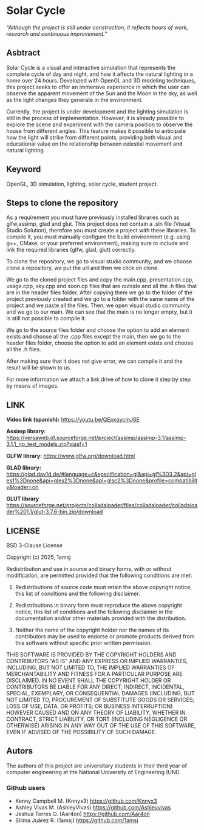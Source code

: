 # Solar Cycle

_“Although the project is still under construction, it reflects hours of work, research and continuous improvement.”_
 
## Asbtract

Solar Cycle is a visual and interactive simulation that represents the complete cycle of day and night, and how it affects the natural lighting in a home over 24 hours. Developed with OpenGL and 3D modeling techniques, this project seeks to offer an immersive experience in which the user can observe the apparent movement of the Sun and the Moon in the sky, as well as the light changes they generate in the environment.

Currently, the project is under development and the lighting simulation is still in the process of implementation. However, it is already possible to explore the scene and experiment with the camera position to observe the house from different angles. This feature makes it possible to anticipate how the light will strike from different points, providing both visual and educational value on the relationship between celestial movement and natural lighting.


## Keyword

OpenGL, 3D simulation, lighting, solar cycle, student project.

## Steps to clone the repository

As a requirement you must have previously installed libraries such as glfw,assimp, glad and glut. This project does not contain a .sln file (Visual Studio Solution), therefore you must create a project with these libraries.
To compile it, you must manually configure the build environment (e.g. using g++, CMake, or your preferred environment), making sure to include and link the required libraries (glfw, glad, glut) correctly.

To clone the repository, we go to visual studio community, and we choose clone a repository, we put the url and then we click on clone.

We go to the cloned project files and copy the main.cpp, presentation.cpp, usage.cpp, sky.cpp and soon.cp files that are outside and all the .h files that are in the header files folder. After copying them we go to the folder of the project previously created and we go to a folder with the same name of the project and we paste all the files. Then, we open visual studio community and we go to our main. We can see that the main is no longer empty, but it is still not possible to compile it.

We go to the source files folder and choose the option to add an element exists and choose all the .cpp files except the main, then we go to the header files folder, choose the option to add an element exists and choose all the .h files.

After making sure that it does not give error, we can compile it and the result will be shown to us.

For more information we attach a link drive of how to clone it step by step by means of images.


## LINK

**Video link (spanish):** https://youtu.be/QEpxqycmJ6E

**Assimp library:** https://versaweb.dl.sourceforge.net/project/assimp/assimp-3.1/assimp-3.1.1_no_test_models.zip?viasf=1

**GLFW library:** https://www.glfw.org/download.html

**GLAD library:** https://glad.dav1d.de/#language=c&specification=gl&api=gl%3D3.2&api=gles1%3Dnone&api=gles2%3Dnone&api=glsc2%3Dnone&profile=compatibility&loader=on

**GLUT library** https://sourceforge.net/projects/colladaloader/files/colladaloader/colladaloader%201.1/glut-3.7.6-bin.zip/download


## LICENSE

BSD 3-Clause License

Copyright (c) 2025, 1amsj

Redistribution and use in source and binary forms, with or without
modification, are permitted provided that the following conditions are met:

1. Redistributions of source code must retain the above copyright notice, this
   list of conditions and the following disclaimer.

2. Redistributions in binary form must reproduce the above copyright notice,
   this list of conditions and the following disclaimer in the documentation
   and/or other materials provided with the distribution.

3. Neither the name of the copyright holder nor the names of its
   contributors may be used to endorse or promote products derived from
   this software without specific prior written permission.

THIS SOFTWARE IS PROVIDED BY THE COPYRIGHT HOLDERS AND CONTRIBUTORS "AS IS"
AND ANY EXPRESS OR IMPLIED WARRANTIES, INCLUDING, BUT NOT LIMITED TO, THE
IMPLIED WARRANTIES OF MERCHANTABILITY AND FITNESS FOR A PARTICULAR PURPOSE ARE
DISCLAIMED. IN NO EVENT SHALL THE COPYRIGHT HOLDER OR CONTRIBUTORS BE LIABLE
FOR ANY DIRECT, INDIRECT, INCIDENTAL, SPECIAL, EXEMPLARY, OR CONSEQUENTIAL
DAMAGES (INCLUDING, BUT NOT LIMITED TO, PROCUREMENT OF SUBSTITUTE GOODS OR
SERVICES; LOSS OF USE, DATA, OR PROFITS; OR BUSINESS INTERRUPTION) HOWEVER
CAUSED AND ON ANY THEORY OF LIABILITY, WHETHER IN CONTRACT, STRICT LIABILITY,
OR TORT (INCLUDING NEGLIGENCE OR OTHERWISE) ARISING IN ANY WAY OUT OF THE USE
OF THIS SOFTWARE, EVEN IF ADVISED OF THE POSSIBILITY OF SUCH DAMAGE.

## Autors

The authors of this project are universitary students in their third year of computer engineering at the National University of Engineering (UNI).

### Github users
- Kenny Campbell M. (Knnyx3) https://github.com/Knnyx3
- Ashley Vivas M. (AshleyVivas) https://github.com/Ashleyvivas
- Jeshua Torres O. (Aar4on) https://github.com/Aar4on
- Slilma Juárez R. (1amsj) https://github.com/1amsj
